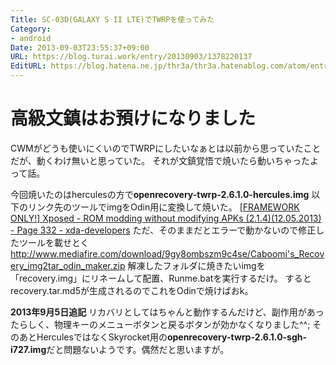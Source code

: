 ```yaml
---
Title: SC-03D(GALAXY S II LTE)でTWRPを使ってみた
Category:
- android
Date: 2013-09-03T23:55:37+09:00
URL: https://blog.turai.work/entry/20130903/1378220137
EditURL: https://blog.hatena.ne.jp/thr3a/thr3a.hatenablog.com/atom/entry/11696248318757355234
---
```


高級文鎮はお預けになりました
====

CWMがどうも使いにくいのでTWRPにしたいなぁとは以前から思っていたことだが、動くわけ無いと思っていた。
それが文鎮覚悟で焼いたら動いちゃったよって話。

今回焼いたのはherculesの方で<b>openrecovery-twrp-2.6.1.0-hercules.img</b>
以下のリンク先のツールでimgをOdin用に変換して焼いた。
<a href="http://forum.xda-developers.com/showthread.php?t=1574401&page=332" title="[FRAMEWORK ONLY!] Xposed - ROM modding without modifying APKs (2.1.4)(12.05.2013) - Page 332 - xda-developers" target="_blank">[FRAMEWORK ONLY!] Xposed - ROM modding without modifying APKs (2.1.4)(12.05.2013) - Page 332 - xda-developers</a>
ただ、そのままだとエラーで動かないので修正したツールを載せとく
http://www.mediafire.com/download/9gy8ombszm9c4se/Caboomi's_Recovery_img2tar_odin_maker.zip
解凍したフォルダに焼きたいimgを「recovery.img」にリネームして配置、Runme.batを実行するだけ。
するとrecovery.tar.md5が生成されるのでこれをOdinで焼けばおk。

<b>2013年9月5日追記</b>
リカバリとしてはちゃんと動作するんだけど、副作用があったらしく、物理キーのメニューボタンと戻るボタンが効かなくなりました^^;
そのあとHerculesではなくSkyrocket用の<b>openrecovery-twrp-2.6.1.0-sgh-i727.img</b>だと問題ないようです。偶然だと思いますが。
